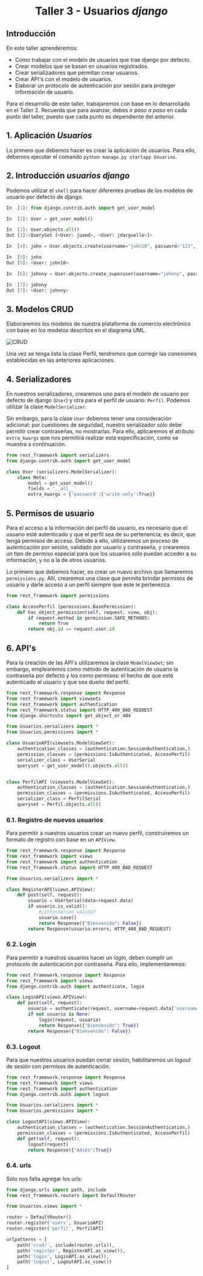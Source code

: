 <div align="center">
    <h1>Taller 3 - Usuarios <i>django</i></h1>
</div>

## Introducción

En este taller aprenderemos:

* Cómo trabajar con el modelo de usuarios que trae django por defecto.
* Crear modelos que se basan en usuarios registrados.
* Crear serializadores que permitan crear usuarios.
* Crear API's con el modelo de usuarios.
* Elaborar un protocolo de autenticación por sesión para proteger información de usuario.

Para el desarrollo de este taller, trabajaremos con base en lo desarrollado en el Taller 2. Recuerda que para avanzar, debes ir _paso a paso_ en cada punto del taller, puesto que cada punto es dependiente del anterior.

## 1. Aplicación _Usuarios_

Lo primero que debemos hacer es crear la aplicación de usuarios. Para ello, debemos ejecutar el comando `python manage.py startapp Usuarios`.

## 2. Introducción _usuarios django_

Podemos utilizar el `shell` para hacer diferentes pruebas de los modelos de usuario por defecto de django. 

```PYTHON
In  [1]: from django.contrib.auth import get_user_model

In  [2]: User = get_user_model()

In  [3]: User.objects.all()
Out [3]:<QuerySet [<User: juand>, <User: jdarguello>]>

In  [4]: john = User.objects.create(username="john10", password="123", email="john10@")

In  [5]: john
Out [5]: <User: john10>

In  [6]: johnny = User.objects.create_superuser(username="johnny", password="123", email="johnny@")

In  [7]: johnny
Out [7]: <User: johnny>

```

## 3. Modelos CRUD

Elaboraremos los modelos de nuestra plataforma de comercio electrónico con base en los modelos descritos en el diagrama UML.

![CRUD](./Images/UML_CRUD.png)

Una vez se tenga lista la clase Perfil, tendremos que corregir las conexiones establecidas en las anteriores aplicaciones.

## 4. Serializadores

En nuestros serializadores, crearemos uno para el modelo de usuario por defecto de django (`User`) y otra para el perfil de usuario: `Perfil`. Podemos utilizar la clase `ModelSerializer`. 

Sin embargo, para la clase `User` debemos tener una consideración adicional: por cuestiones de seguridad, nuestro serializador sólo debe permitir crear contraseñas, no mostrarlas. Para ello, aplicaremos el atributo `extra_kwargs` que nos permitirá realizar esta especificación, como se muestra a continuación.

```PYTHON
from rest_framework import serializers
from django.contrib.auth import get_user_model

class User (serializers.ModelSerializer):
    class Meta:
        model = get_user_model()
        fields = '__all__'
        extra_kwargs = {'password':{'write-only':True}}
```

## 5. Permisos de usuario

Para el acceso a la información del perfil de usuario, es necesario que el usuario esté autenticado y que el perfil sea de su pertenencia; es decir, que tenga permisos de acceso. Debido a ello, utilizaremos un proceso de autenticación por sesión, validado por usuario y contraseña, y crearemos un tipo de permiso especial para que los usuarios _sólo_ puedan acceder a su información, y no a la de otros usuarios. 

Lo primero que debemos hacer, es crear un nuevo archivo que llamaremos `permissions.py`. Allí, crearemos una clase que permita brindar permisos de usuario y darle acceso a un perfil siempre que este le pertenezca.

```PYTHON
from rest_framework import permissions

class AccesoPerfil (permissions.BasePermission):
    def has_object_permission(self, request, view, obj):
        if request.method in permission.SAFE_METHODS:
            return True
        return obj.id == request.user.id
```

## 6. API's

Para la creación de las API's utilizaremos la clase `ModelViewSet`; sin embargo, emplearemos como método de autenticación de usuario la contraseña por defecto y los como permisos: el hecho de que esté autenticado el usuario y que sea dueño del perfil.


```PYTHON
from rest_framework.response import Response
from rest_framework import viewsets
from rest_framework import authentication
from rest_framework.status import HTTP_400_BAD_REQUEST
from django.shortcuts import get_object_or_404

from Usuarios.serializers import *
from Usuarios.permissions import *

class UsuarioAPI(viewsets.ModelViewSet):
    authentication_classes = (authentication.SessionAuthentication,)
    permission_classes = (permissions.IsAuthenticated, AccesoPerfil)
    serializer_class = UserSerial
    queryset = get_user_model().objects.all()


class PerfilAPI (viewsets.ModelViewSet):
    authentication_classes = (authentication.SessionAuthentication,)
    permission_classes = (permissions.IsAuthenticated, AccesoPerfil)
    serializer_class = PerfilSerial
    queryset = Perfil.objects.all()
```

### 6.1. Registro de nuevos usuarios

Para permitir a nuestros usuarios crear un nuevo perfil, construiremos un formato de registro con base en un `APIView`. 

```PYTHON
from rest_framework.response import Response
from rest_framework import views
from rest_framework import authentication
from rest_framework.status import HTTP_400_BAD_REQUEST

from Usuarios.serializers import *

class RegisterAPI(views.APIView):
    def post(self, request):
        usuario = UserSerial(data=request.data)
        if usuario.is_valid():
            #¿Información válida?
            usuario.save()
            return Response({"Bienvenido": False})
        return Response(usuario.errors, HTTP_400_BAD_REQUEST)
```

### 6.2. Login

Para permitir a nuestros usuarios hacer un _login_, deben cumplir un protocolo de autenticación por contraseña. Para ello, implementaremos:

```PYTHON
from rest_framework.response import Response
from rest_framework import views
from django.contrib.auth import authenticate, login

class LoginAPI(views.APIView):
    def post(self, request):
        usuario = authenticate(request, username=request.data['username'], password = request.data['password'])
        if not usuario is None:
            login(request, usuario)
            return Response({"Bienvenido": True})
        return Response({"Bienvenido": False})
```

### 6.3. Logout

Para que nuestros usuarios puedan cerrar sesión, habilitaremos un _logout_ de sesión con permisos de autenticación.

```PYTHON
from rest_framework.response import Response
from rest_framework import views
from rest_framework import authentication
from django.contrib.auth import logout

from Usuarios.serializers import *
from Usuarios.permissions import *

class LogoutAPI(views.APIView):
    authentication_classes = (authentication.SessionAuthentication,)
    permission_classes = (permissions.IsAuthenticated, AccesoPerfil)
    def get(self, request):
        logout(request)
        return Response({"Adiós":True})
```

### 6.4. urls

Sólo nos falta agregar los urls:

```PYTHON
from django.urls import path, include
from rest_framework.routers import DefaultRouter 

from Usuarios.views import *

router = DefaultRouter()
router.register('users', UsuarioAPI)
router.register('perfil', PerfilAPI)

urlpatterns = [
    path('crud/', include(router.urls)),
    path('register', RegisterAPI.as_view()),
    path('login', LoginAPI.as_view()),
    path('logout', LogoutAPI.as_view())
]
```





